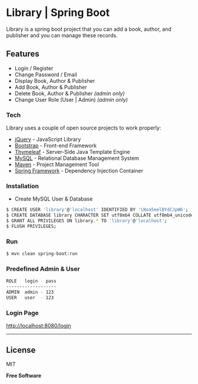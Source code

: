 
# Library | Spring Boot
Library  is a spring boot project that you can add a book, author, and publisher and you can manage these records.

## Features
- Login / Register
- Change Password / Email
- Display Book, Author & Publisher
- Add Book, Author & Publisher
- Delete Book, Author & Publisher _(admin only)_
- Change User Role (User | Admin) _(admin only)_

### Tech
Library uses a couple of open source projects to work properly:
* [jQuery](https://jquery.com/) - JavaScript Library
* [Bootstrap](https://getbootstrap.com/) - Front-end Framework 
* [Thymeleaf](https://www.thymeleaf.org/) - Server-Side Java Template Engine
* [MySQL](https://www.mysql.com/) - Relational Database Management System
* [Maven](https://maven.apache.org/) - Project Management Tool
* [Spring Framework](https://spring.io/) - Dependency Injection Container

### Installation
 - Create MySQL User & Database
```sh
$ CREATE USER 'library'@'localhost' IDENTIFIED BY 'LNoa5eelBYdCJpW6';
$ CREATE DATABASE library CHARACTER SET utf8mb4 COLLATE utf8mb4_unicode_ci;
$ GRANT ALL PRIVILEGES ON library.* TO 'library'@'localhost';
$ FLUSH PRIVILEGES;
```
### Run
```sh
$ mvn clean spring-boot:run
```



### Predefined Admin & User
```sh
ROLE   login - pass
-------------------
ADMIN  admin - 123
USER   user  - 123
```
### Login Page
[http://localhost:8080/login](http://localhost:8080/login)

---

License
----

MIT


**Free Software**
